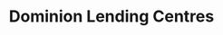 ---
title: "Dominion Lending Centres"
url: /abbotsford/dominion-lending-centres/
shop: pawnbroker
---